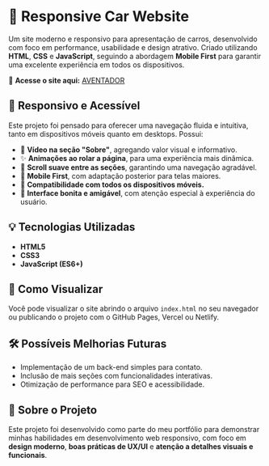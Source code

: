 # 🚗 Responsive Car Website

Um site moderno e responsivo para apresentação de carros, desenvolvido com foco em performance, usabilidade e design atrativo. Criado utilizando **HTML**, **CSS** e **JavaScript**, seguindo a abordagem **Mobile First** para garantir uma excelente experiência em todos os dispositivos.

🔗 **Acesse o site aqui:** [AVENTADOR](https://devilasboas.github.io/aventador/)

## 📱 Responsivo e Acessível

Este projeto foi pensado para oferecer uma navegação fluida e intuitiva, tanto em dispositivos móveis quanto em desktops. Possui:

- 🎥 **Vídeo na seção "Sobre"**, agregando valor visual e informativo.
- ✨ **Animações ao rolar a página**, para uma experiência mais dinâmica.
- 🎯 **Scroll suave entre as seções**, garantindo uma navegação agradável.
- 🧠 **Mobile First**, com adaptação posterior para telas maiores.
- 📱 **Compatibilidade com todos os dispositivos móveis.**
- 🎨 **Interface bonita e amigável**, com atenção especial à experiência do usuário.

## 💡 Tecnologias Utilizadas

- **HTML5**
- **CSS3**
- **JavaScript (ES6+)**

## 🚀 Como Visualizar

Você pode visualizar o site abrindo o arquivo `index.html` no seu navegador ou publicando o projeto com o GitHub Pages, Vercel ou Netlify.

## 🛠️ Possíveis Melhorias Futuras

- Implementação de um back-end simples para contato.
- Inclusão de mais seções com funcionalidades interativas.
- Otimização de performance para SEO e acessibilidade.

## 💼 Sobre o Projeto

Este projeto foi desenvolvido como parte do meu portfólio para demonstrar minhas habilidades em desenvolvimento web responsivo, com foco em **design moderno**, **boas práticas de UX/UI** e **atenção a detalhes visuais e funcionais**.

